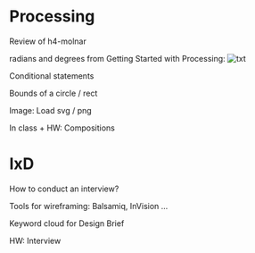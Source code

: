 # Processing

Review of h4-molnar

radians and degrees from Getting Started with Processing:
![txt](http://www.dan.sv.it/teaching/ixd307f17/images/[RF2010]radians-and-degrees.png)

Conditional statements

Bounds of a circle / rect

Image: Load svg / png

In class + HW: Compositions

# IxD

How to conduct an interview?

Tools for wireframing: Balsamiq, InVision ... 

Keyword cloud for Design Brief

HW: Interview
